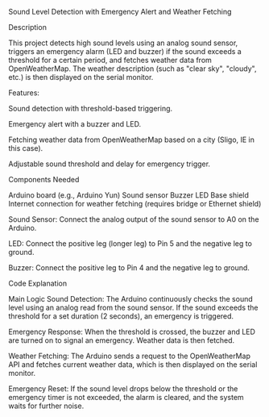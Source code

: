 Sound Level Detection with Emergency Alert and Weather Fetching

Description

This project detects high sound levels using an analog sound sensor, triggers an emergency alarm (LED and buzzer) if the sound exceeds a threshold for a certain period, and fetches weather data from OpenWeatherMap. The weather description (such as "clear sky", "cloudy", etc.) is then displayed on the serial monitor.

Features:

Sound detection with threshold-based triggering.

Emergency alert with a buzzer and LED.

Fetching weather data from OpenWeatherMap based on a city (Sligo, IE in this case).

Adjustable sound threshold and delay for emergency trigger.

Components Needed

Arduino board (e.g., Arduino Yun)
Sound sensor
Buzzer
LED
Base shield
Internet connection for weather fetching (requires bridge or Ethernet shield)


Sound Sensor: Connect the analog output of the sound sensor to A0 on the Arduino.

LED: Connect the positive leg (longer leg) to Pin 5 and the negative leg to ground.

Buzzer: Connect the positive leg to Pin 4 and the negative leg to ground.

Code Explanation

Main Logic
Sound Detection: The Arduino continuously checks the sound level using an analog read from the sound sensor. If the sound exceeds the threshold for a set duration (2 seconds), an emergency is triggered.

Emergency Response: When the threshold is crossed, the buzzer and LED are turned on to signal an emergency. Weather data is then fetched.

Weather Fetching: The Arduino sends a request to the OpenWeatherMap API and fetches current weather data, which is then displayed on the serial monitor.

Emergency Reset: If the sound level drops below the threshold or the emergency timer is not exceeded, the alarm is cleared, and the system waits for further noise.
